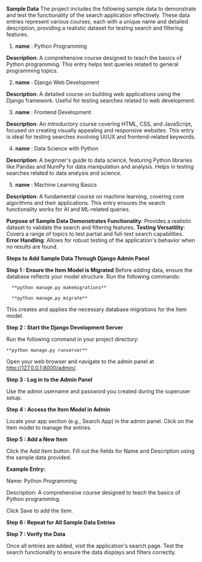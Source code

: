 **Sample Data**
The project includes the following sample data to demonstrate and test the functionality of the search application effectively. 
These data entries represent various courses, each with a unique name and detailed description, providing a realistic dataset for testing search and filtering features.

1. **name** : Python Programming

**Description**: A comprehensive course designed to teach the basics of Python programming. This entry helps test queries related to general programming topics.

2. **name** : Django Web Development

**Description**: A detailed course on building web applications using the Django framework. Useful for testing searches related to web development.

3. **name** : Frontend Development
   
**Description**: An introductory course covering HTML, CSS, and JavaScript, focused on creating visually appealing and responsive websites. This entry is ideal for testing searches involving UI/UX and frontend-related keywords.

4. **name** : Data Science with Python

**Description**: A beginner's guide to data science, featuring Python libraries like Pandas and NumPy for data manipulation and analysis. Helps in testing searches related to data analysis and science.

5. **name** : Machine Learning Basics

**Description**: A fundamental course on machine learning, covering core algorithms and their applications. This entry ensures the search functionality works for AI and ML-related queries.

**Purpose of Sample Data**
**Demonstrates Functionality**: Provides a realistic dataset to validate the search and filtering features.
**Testing Versatility**: Covers a range of topics to test partial and full-text search capabilities.
**Error Handling**: Allows for robust testing of the application's behavior when no results are found.


**Steps to Add Sample Data Through Django Admin Panel**

**Step 1 : Ensure the Item Model is Migrated**
Before adding data, ensure the database reflects your model structure. Run the following commands:

      **python manage.py makemigrations**
      
      **python manage.py migrate**
This creates and applies the necessary database migrations for the Item model.

**Step 2 : Start the Django Development Server**

Run the following command in your project directory:

    **python manage.py runserver**
    
Open your web browser and navigate to the admin panel at http://127.0.0.1:8000/admin/.

**Step 3 : Log in to the Admin Panel**

Use the admin username and password you created during the superuser setup.

**Step 4 : Access the Item Model in Admin**

Locate your app section (e.g., Search App) in the admin panel.
Click on the Item model to manage the entries.

**Step 5 : Add a New Item**

Click the Add Item button.
Fill out the fields for Name and Description using the sample data provided.

**Example Entry:**

Name: Python Programming

Description: A comprehensive course designed to teach the basics of Python programming.

Click Save to add the item.

**Step 6 : Repeat for All Sample Data Entries**

**Step 7 : Verify the Data**

Once all entries are added, visit the application's search page. Test the search functionality to ensure the data displays and filters correctly.
